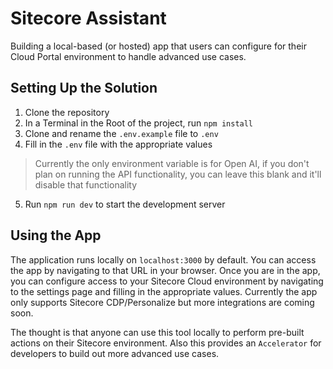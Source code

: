 # Sitecore Assistant

Building a local-based (or hosted) app that users can configure for their Cloud Portal environment to handle advanced use cases.

## Setting Up the Solution

1. Clone the repository
2. In a Terminal in the Root of the project, run `npm install`
3. Clone and rename the `.env.example` file to `.env`
4. Fill in the `.env` file with the appropriate values

> Currently the only environment variable is for Open AI, if you don't plan on running the API functionality, you can leave this blank and it'll disable that functionality

5. Run `npm run dev` to start the development server

## Using the App

The application runs locally on `localhost:3000` by default. You can access the app by navigating to that URL in your browser. Once you are in the app, you can configure access to your Sitecore Cloud environment by navigating to the settings page and filling in the appropriate values. Currently the app only supports Sitecore CDP/Personalize but more integrations are coming soon.

The thought is that anyone can use this tool locally to perform pre-built actions on their Sitecore environment. Also this provides an `Accelerator` for developers to build out more advanced use cases.
